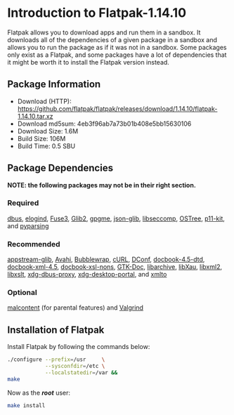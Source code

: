 # Introduction to Flatpak-1.14.10
Flatpak allows you to download apps and run them in a sandbox. It downloads all
of the dependencies of a given package in a sandbox and allows you to run the
package as if it was not in a sandbox. Some packages only exist as a Flatpak,
and some packages have a lot of dependencies that it might be worth it to
install the Flatpak version instead.

## Package Information
- Download (HTTP): https://github.com/flatpak/flatpak/releases/download/1.14.10/flatpak-1.14.10.tar.xz
- Download md5sum: 4eb3f96ab7a73b01b408e5bb15630106
- Download Size: 1.6M
- Build Size: 106M
- Build Time: 0.5 SBU

## Package Dependencies
**NOTE: the following packages may not be in their right section.**
### Required
  [dbus](https://linuxfromscratch.org/blfs/view/svn/general/dbus.html),
  [elogind](https://linuxfromscratch.org/blfs/view/svn/general/elogind.html),
  [Fuse3](https://linuxfromscratch.org/blfs/view/svn/postlfs/fuse.html),
  [Glib2](https://linuxfromscratch.org/blfs/view/svn/general/glib2.html),
  [gpgme](https://linuxfromscratch.org/blfs/view/svn/postlfs/gpgme.html),
  [json-glib](https://linuxfromscratch.org/blfs/view/svn/general/json-glib.html),
  [libseccomp](https://linuxfromscratch.org/blfs/view/svn/general/libseccomp.html),
  [OSTree](./2-ostree.md),
  [p11-kit](https://linuxfromscratch.org/blfs/view/svn/postlfs/p11-kit.html), and
  [pyparsing](https://linuxfromscratch.org/blfs/view/svn/general/python-modules.html#pyparsing)

### Recommended
  [appstream-glib](https://linuxfromscratch.org/blfs/view/svn/general/appstream-glib.html),
  [Avahi](https://linuxfromscratch.org/blfs/view/svn/basicnet/avahi.html),
  [Bubblewrap](https://linuxfromscratch.org/blfs/view/svn/general/bubblewrap.html),
  [cURL](https://linuxfromscratch.org/blfs/view/svn/basicnet/curl.html),
  [DConf](https://linuxfromscratch.org/blfs/view/svn/gnome/dconf.html),
  [docbook-4.5-dtd](https://linuxfromscratch.org/blfs/view/svn/pst/docbook-4.5-dtd.html),
  [docbook-xml-4.5](https://linuxfromscratch.org/blfs/view/svn/pst/docbook.html),
  [docbook-xsl-nons](https://linuxfromscratch.org/blfs/view/svn/pst/docbook.html),
  [GTK-Doc](https://linuxfromscratch.org/blfs/view/svn/general/gtk-doc.html),
  [libarchive](https://linuxfromscratch.org/blfs/view/svn/general/libarchive.html),
  [libXau](https://linuxfromscratch.org/blfs/view/svn/x/libXau.html),
  [libxml2](https://linuxfromscratch.org/blfs/view/svn/general/libxml2.html),
  [libxslt](https://linuxfromscratch.org/blfs/view/svn/general/libxslt.html),
  [xdg-dbus-proxy](https://linuxfromscratch.org/blfs/view/svn/general/xdg-dbus-proxy.html),
  [xdg-desktop-portal](https://linuxfromscratch.org/blfs/view/svn/x/xdg-desktop-portal.html), and
  [xmlto](https://linuxfromscratch.org/blfs/view/svn/pst/xmlto.html)
  
### Optional
  [malcontent](https://gitlab.freedesktop.org/pwithnall/malcontent) (for parental features) and
  [Valgrind](https://linuxfromscratch.org/blfs/view/svn/general/valgrind.html)

## Installation of Flatpak
Install Flatpak by following the commands below:
```Bash
./configure --prefix=/usr     \
            --sysconfdir=/etc \
            --localstatedir=/var &&
make
```

Now as the ***root*** user:
```Bash
make install
```
